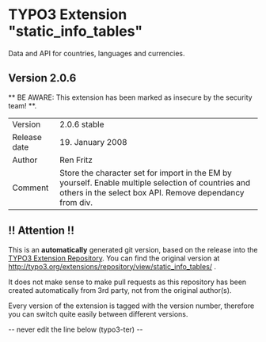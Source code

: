 # TYPO3 Extension "static_info_tables"
Data and API for countries, languages and currencies.

## Version 2.0.6
** BE AWARE: This extension has been marked as insecure by the security team! **.



<table>
	<tr><td>Version</td><td>2.0.6 stable</td></tr>
	<tr><td>Release date</td><td>19. January 2008</td></tr>
	<tr><td>Author</td><td>Ren Fritz</td></tr>
	<tr><td>Comment</td><td>Store the character set for import in the EM by yourself. Enable multiple selection of countries and others in the select box API. Remove dependancy from div.</td></tr>
</table>

## !! Attention !!
This is an **automatically** generated git version, based on the release into the [TYPO3 Extension Repository](http://www.typo3.org/extensions/).
You can find the original version at http://typo3.org/extensions/repository/view/static_info_tables/ .

It does not make sense to make pull requests as this repository has been created automatically from 3rd party, not from the original author(s).

Every version of the extension is tagged with the version number, therefore you can switch quite easily between different versions.


-- never edit the line below (typo3-ter) --